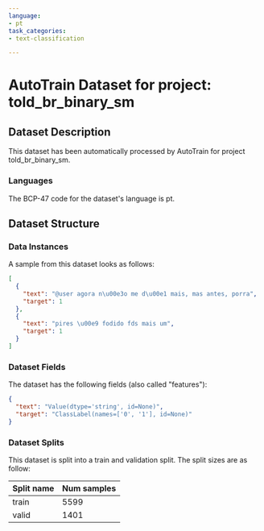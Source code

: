 ```yaml
---
language:
- pt
task_categories:
- text-classification

---
```

# AutoTrain Dataset for project: told_br_binary_sm

## Dataset Description

This dataset has been automatically processed by AutoTrain for project told_br_binary_sm.

### Languages

The BCP-47 code for the dataset's language is pt.

## Dataset Structure

### Data Instances

A sample from this dataset looks as follows:

```json
[
  {
    "text": "@user agora n\u00e3o me d\u00e1 mais, mas antes, porra",
    "target": 1
  },
  {
    "text": "pires \u00e9 fodido fds mais um",
    "target": 1
  }
]
```

### Dataset Fields

The dataset has the following fields (also called "features"):

```json
{
  "text": "Value(dtype='string', id=None)",
  "target": "ClassLabel(names=['0', '1'], id=None)"
}
```

### Dataset Splits

This dataset is split into a train and validation split. The split sizes are as follow:

| Split name   | Num samples         |
| ------------ | ------------------- |
| train        | 5599 |
| valid        | 1401 |
